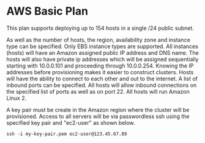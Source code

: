 # AWS Basic Plan

This plan supports deploying up to 154 hosts in a single /24 public subnet.

As well as the number of hosts, the region, availability zone and instance
type can be specified.  Only EBS instance types are supported. All instances
(hosts) will have an Amazon assigned public IP address and DNS name.  The hosts
will also have private ip addresses which will be assigned sequentially starting
with 10.0.0.101 and proceeding through 10.0.0.254.  Knowing the IP addresses
before provisioning makes it easier to construct clusters.  Hosts will have the
ability to connect to each other and out to the internet.  A list of inbound
ports can be specified.  All hosts will allow inbound connections on the
specified list of ports as well as on port 22. All hosts will run
Amazon Linux 2.

A key pair must be create in the Amazon region where the cluster will be
provisioned.  Access to all servers will be via passwordless ssh using the
specified key pair and "ec2-user" as shown below.

```
ssh -i my-key-pair.pem ec2-user@123.45.67.89
```
